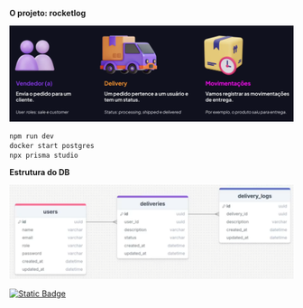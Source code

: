 **O projeto: rocketlog**

![alt text](./pics/o-projeto.png)

```bash
npm run dev
docker start postgres
npx prisma studio
```

**Estrutura do DB**

![alt text](./pics/estrutura-do-db.png)


<a href="https://render.com/" target="_blank">
<img alt="Static Badge" src="https://img.shields.io/badge/RENDER%20API%20DEPLOY-DAF7A6?logo=render&logoColor=black">
</a>
